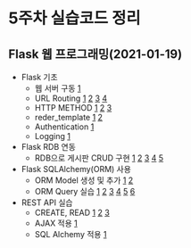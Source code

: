 # 5주차 실습코드 정리

## Flask 웹 프로그래밍(2021-01-19)

- Flask 기초
  - 웹 서버 구동 [1](https://github.com/ss-won/elice/tree/master/5주차/2021-01-19/웹%20서버%20구동.py)
  - URL Routing [1](https://github.com/ss-won/elice/tree/master/5주차/2021-01-19/Routing%20-URL%20매핑.py) [2](https://github.com/ss-won/elice/tree/master/5주차/2021-01-19/Variable%20Rules.py) [3](https://github.com/ss-won/elice/tree/master/5주차/2021-01-19/jsonify.py) [4](https://github.com/ss-won/elice/tree/master/5주차/2021-01-19/URL%20Building.py)
  - HTTP METHOD [1](https://github.com/ss-won/elice/tree/master/5주차/2021-01-19/HTTP-GET.py) [2](https://github.com/ss-won/elice/tree/master/5주차/2021-01-19/HTTP-POST.py) [3](https://github.com/ss-won/elice/tree/master/5주차/2021-01-19/HTTP-GET&POST.py)
  - reder_template [1](https://github.com/ss-won/elice/tree/master/5주차/2021-01-19/게시판%20CR.py) [2](https://github.com/ss-won/elice/tree/master/5주차/2021-01-19/게시판%20UD.py)
  - Authentication [1](https://github.com/ss-won/elice/tree/master/5주차/2021-01-19/로그인%20구현.py)
  - Logging [1](https://github.com/ss-won/elice/tree/master/5주차/2021-01-19/logging%20구현.py)
- Flask RDB 연동
  - RDB으로 게시판 CRUD 구현 [1](https://github.com/ss-won/elice/tree/master/5주차/2021-01-19/RDB%20게시판%20CR.py) [2](https://github.com/ss-won/elice/tree/master/5주차/2021-01-19/RDB%20게시판%20UD.py) [3](https://github.com/ss-won/elice/tree/master/5주차/2021-01-19/RDB%20중복방지.py) [4](https://github.com/ss-won/elice/tree/master/5주차/2021-01-19/RDB%20CREATE.py) [5](https://github.com/ss-won/elice/tree/master/5주차/2021-01-19/RDB%20READ.py)
- Flask SQLAlchemy(ORM) 사용
  - ORM Model 생성 및 추가 [1](https://github.com/ss-won/elice/tree/master/5주차/2021-01-19/ORM%20Model%20생성.py) [2](https://github.com/ss-won/elice/tree/master/5주차/2021-01-19/ORM%20Model%20add.py)
  - ORM Query 실습 [1](https://github.com/ss-won/elice/tree/master/5주차/2021-01-19/ORM%20Query%20-%20and,%20or.py) [2](https://github.com/ss-won/elice/tree/master/5주차/2021-01-19/ORM%20Query%20-%20equal,%20like.py) [3](https://github.com/ss-won/elice/tree/master/5주차/2021-01-19/ORM%20Query%20-%20in_.py) [4](https://github.com/ss-won/elice/tree/master/5주차/2021-01-19/ORM%20Query%20-%20limit,%20offset,%20count.py) [5](https://github.com/ss-won/elice/tree/master/5주차/2021-01-19/ORM%20Query%20-%20null.py) [6](https://github.com/ss-won/elice/tree/master/5주차/2021-01-19/ORM%20Query%20-%20order_by.py)
- REST API 실습
  - CREATE, READ [1](https://github.com/ss-won/elice/tree/master/5주차/2021-01-19/create%20구현.py) [2](https://github.com/ss-won/elice/tree/master/5주차/2021-01-19/read%20구현.py) [3](https://github.com/ss-won/elice/tree/master/5주차/2021-01-19/update&delete%20구현.py)
  - AJAX 적용 [1](https://github.com/ss-won/elice/tree/master/5주차/2021-01-19/AJAX%20구현.py)
  - SQL Alchemy 적용 [1](https://github.com/ss-won/elice/tree/master/5주차/2021-01-19/SQLAlchemy%20사용.py)

